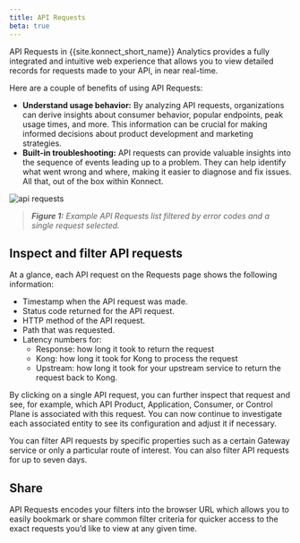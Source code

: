 ```yaml
---
title: API Requests
beta: true
---
```


API Requests in {{site.konnect_short_name}} Analytics provides a fully integrated and intuitive web experience that allows you to view detailed records for requests made to your API, in near real-time.

Here are a couple of benefits of using API Requests:
* **Understand usage behavior:** By analyzing API requests, organizations can derive insights about consumer behavior, popular endpoints, peak usage times, and more. This information can be crucial for making informed decisions about product development and marketing strategies.
* **Built-in troubleshooting:** API requests can provide valuable insights into the sequence of events leading up to a problem. They can help identify what went wrong and where, making it easier to diagnose and fix issues. All that, out of the box within Konnect.

![api requests](/assets/images/docs/konnect/konnect-analytics-api-requests.png)
> _**Figure 1:** Example API Requests list filtered by error codes and a single request selected._

## Inspect and filter API requests

At a glance, each API request on the Requests page shows the following information:
* Timestamp when the API request was made.
* Status code returned for the API request.
* HTTP method of the API request.
* Path that was requested.
* Latency numbers for:
  * Response: how long it took to return the request
  * Kong: how long it took for Kong to process the request
  * Upstream: how long it took for your upstream service to return the request back to Kong.

By clicking on a single API request, you can further inspect that request and see, for example, which API Product, Application, Consumer, or Control Plane is associated with this request. You can now continue to investigate each associated entity to see its configuration and adjust it if necessary.

You can filter API requests by specific properties such as a certain Gateway service or only a particular route of interest. You can also filter API requests for up to seven days.

## Share

API Requests encodes your filters into the browser URL which allows you to easily bookmark or share common filter criteria for quicker access to the exact requests you’d like to view at any given time.
